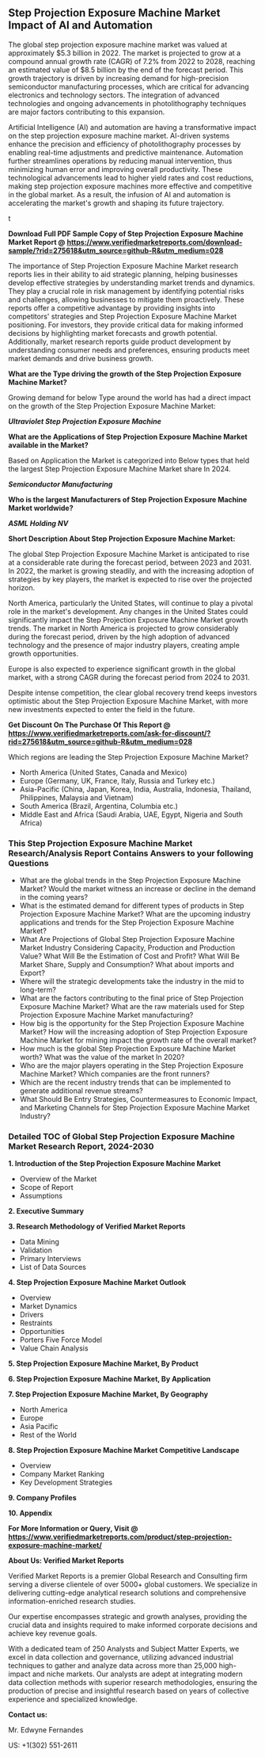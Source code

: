 <h2>Step Projection Exposure Machine Market Impact of AI and Automation</h2><p>The global step projection exposure machine market was valued at approximately $5.3 billion in 2022. The market is projected to grow at a compound annual growth rate (CAGR) of 7.2% from 2022 to 2028, reaching an estimated value of $8.5 billion by the end of the forecast period. This growth trajectory is driven by increasing demand for high-precision semiconductor manufacturing processes, which are critical for advancing electronics and technology sectors. The integration of advanced technologies and ongoing advancements in photolithography techniques are major factors contributing to this expansion.</p><p>Artificial Intelligence (AI) and automation are having a transformative impact on the step projection exposure machine market. AI-driven systems enhance the precision and efficiency of photolithography processes by enabling real-time adjustments and predictive maintenance. Automation further streamlines operations by reducing manual intervention, thus minimizing human error and improving overall productivity. These technological advancements lead to higher yield rates and cost reductions, making step projection exposure machines more effective and competitive in the global market. As a result, the infusion of AI and automation is accelerating the market's growth and shaping its future trajectory.</p>t</p><p id="" class=""><strong>Download Full PDF Sample Copy of Step Projection Exposure Machine Market Report @ <a href="https://www.verifiedmarketreports.com/download-sample/?rid=275618&utm_source=github-R&utm_medium=028" target="_blank">https://www.verifiedmarketreports.com/download-sample/?rid=275618&utm_source=github-R&utm_medium=028</a></strong></p><p>The importance of&nbsp;Step Projection Exposure Machine Market research reports lies in their ability to aid strategic planning, helping businesses develop effective strategies by understanding market trends and dynamics. They play a crucial role in risk management by identifying potential risks and challenges, allowing businesses to mitigate them proactively. These reports offer a competitive advantage by providing insights into competitors' strategies and Step Projection Exposure Machine Market positioning. For investors, they provide critical data for making informed decisions by highlighting market forecasts and growth potential. Additionally, market research reports guide product development by understanding consumer needs and preferences, ensuring products meet market demands and drive business growth.</p><p><strong>What are the&nbsp;Type driving the growth of the Step Projection Exposure Machine Market?</strong></p><p id="" class="">Growing demand for below Type around the world has had a direct impact on the growth of the Step Projection Exposure Machine Market:</p><em><strong>Ultraviolet Step Projection Exposure Machine</strong></em></p><strong>What are the&nbsp;Applications&nbsp;of Step Projection Exposure Machine Market available in the Market?</strong></p><p id="" class="">Based on Application the Market is categorized into Below types that held the largest Step Projection Exposure Machine Market share In 2024.</p><em><strong>Semiconductor Manufacturing</strong></em></p><strong>Who is the largest Manufacturers of Step Projection Exposure Machine Market worldwide?</strong></p><p><em><strong>ASML Holding NV</strong></em></p><p id="" class=""><strong>Short Description About Step Projection Exposure Machine Market:</strong></p><p>The global Step Projection Exposure Machine Market is anticipated to rise at a considerable rate during the forecast period, between 2023 and 2031. In 2022, the market is growing steadily, and with the increasing adoption of strategies by key players, the market is expected to rise over the projected horizon.</p><p>North America, particularly the United States, will continue to play a pivotal role in the market's development. Any changes in the United States could significantly impact the Step Projection Exposure Machine Market growth trends. The market in North America is projected to grow considerably during the forecast period, driven by the high adoption of advanced technology and the presence of major industry players, creating ample growth opportunities.</p><p>Europe is also expected to experience significant growth in the global market, with a strong CAGR during the forecast period from 2024 to 2031.</p><p>Despite intense competition, the clear global recovery trend keeps investors optimistic about the Step Projection Exposure Machine Market, with more new investments expected to enter the field in the future.</p><p id="" class=""><strong>Get Discount On The Purchase Of This Report @ <a href="https://www.verifiedmarketreports.com/ask-for-discount/?rid=275618&utm_source=github-R&utm_medium=028" target="_blank">https://www.verifiedmarketreports.com/ask-for-discount/?rid=275618&utm_source=github-R&utm_medium=028</a></strong></p>Which regions are leading the Step Projection Exposure Machine Market?</p><ul><li>North America (United States, Canada and Mexico)</li><li>Europe (Germany, UK, France, Italy, Russia and Turkey etc.)</li><li>Asia-Pacific (China, Japan, Korea, India, Australia, Indonesia, Thailand, Philippines, Malaysia and Vietnam)</li><li>South America (Brazil, Argentina, Columbia etc.)</li><li>Middle East and Africa (Saudi Arabia, UAE, Egypt, Nigeria and South Africa)</li></ul><h3 id="" class="">This Step Projection Exposure Machine Market Research/Analysis Report Contains Answers to your following Questions</h3><ul><li>What are the global trends in the Step Projection Exposure Machine Market? Would the market witness an increase or decline in the demand in the coming years?</li><li>What is the estimated demand for different types of products in Step Projection Exposure Machine Market? What are the upcoming industry applications and trends for the Step Projection Exposure Machine Market?</li><li>What Are Projections of Global Step Projection Exposure Machine Market Industry Considering Capacity, Production and Production Value? What Will Be the Estimation of Cost and Profit? What Will Be Market Share, Supply and Consumption? What about imports and Export?</li><li>Where will the strategic developments take the industry in the mid to long-term?</li><li>What are the factors contributing to the final price of Step Projection Exposure Machine Market? What are the raw materials used for Step Projection Exposure Machine Market manufacturing?</li><li>How big is the opportunity for the Step Projection Exposure Machine Market? How will the increasing adoption of Step Projection Exposure Machine Market for mining impact the growth rate of the overall market?</li><li>How much is the global Step Projection Exposure Machine Market worth? What was the value of the market In 2020?</li><li>Who are the major players operating in the Step Projection Exposure Machine Market? Which companies are the front runners?</li><li>Which are the recent industry trends that can be implemented to generate additional revenue streams?</li><li>What Should Be Entry Strategies, Countermeasures to Economic Impact, and Marketing Channels for Step Projection Exposure Machine Market Industry?</li></ul><h3 id="" class="">Detailed TOC of Global Step Projection Exposure Machine Market Research Report, 2024-2030</h3><p id="" class=""><strong>1. Introduction of the Step Projection Exposure Machine Market</strong></p><ul><li>Overview of the Market</li><li>Scope of Report</li><li>Assumptions</li></ul><p id="" class=""><strong>2. Executive Summary</strong></p><p id="" class=""><strong>3. Research Methodology of Verified Market Reports</strong></p><ul><li>Data Mining</li><li>Validation</li><li>Primary Interviews</li><li>List of Data Sources</li></ul><p id="" class=""><strong>4. Step Projection Exposure Machine Market Outlook</strong></p><ul><li>Overview</li><li>Market Dynamics</li><li>Drivers</li><li>Restraints</li><li>Opportunities</li><li>Porters Five Force Model</li><li>Value Chain Analysis</li></ul><p id="" class=""><strong>5. Step Projection Exposure Machine Market, By Product</strong></p><p id="" class=""><strong>6. Step Projection Exposure Machine Market, By Application</strong></p><p id="" class=""><strong>7. Step Projection Exposure Machine Market, By Geography</strong></p><ul><li>North America</li><li>Europe</li><li>Asia Pacific</li><li>Rest of the World</li></ul><p id="" class=""><strong>8. Step Projection Exposure Machine Market Competitive Landscape</strong></p><ul><li>Overview</li><li>Company Market Ranking</li><li>Key Development Strategies</li></ul><p id="" class=""><strong>9. Company Profiles</strong></p><p id="" class=""><strong>10. Appendix</strong></p><p id="" class=""><strong>For More Information or Query, Visit @ <a href="https://www.verifiedmarketreports.com/product/step-projection-exposure-machine-market/" target="_blank">https://www.verifiedmarketreports.com/product/step-projection-exposure-machine-market/</a></strong></p><p id="" class=""><strong>About Us: Verified Market Reports</strong></p><p id="" class="">Verified Market Reports is a premier Global Research and Consulting firm serving a diverse clientele of over 5000+ global customers. We specialize in delivering cutting-edge analytical research solutions and comprehensive information-enriched research studies.</p><p id="" class="">Our expertise encompasses strategic and growth analyses, providing the crucial data and insights required to make informed corporate decisions and achieve key revenue goals.</p><p id="" class="">With a dedicated team of 250 Analysts and Subject Matter Experts, we excel in data collection and governance, utilizing advanced industrial techniques to gather and analyze data across more than 25,000 high-impact and niche markets. Our analysts are adept at integrating modern data collection methods with superior research methodologies, ensuring the production of precise and insightful research based on years of collective experience and specialized knowledge.</p><p id="" class=""><strong>Contact us:</strong></p><p id="" class="">Mr. Edwyne Fernandes</p><p id="" class="">US: +1(302) 551-2611</p>